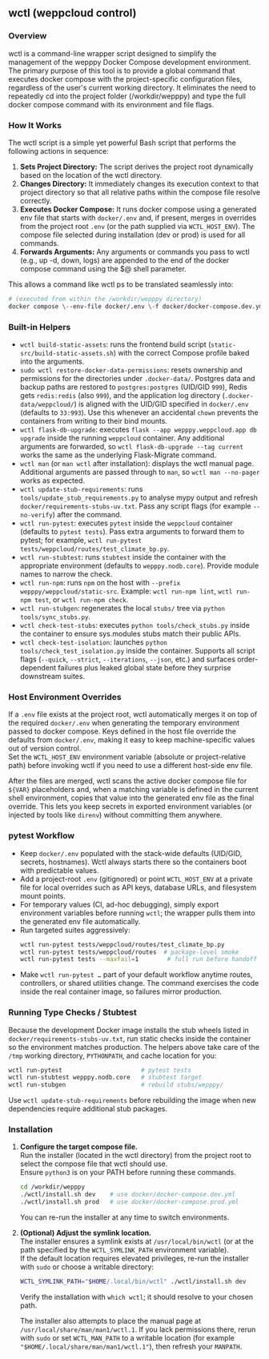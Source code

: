 ## **wctl (weppcloud control)**

### **Overview**

wctl is a command-line wrapper script designed to simplify the management of the wepppy Docker Compose development environment.  
The primary purpose of this tool is to provide a global command that executes docker compose with the project-specific configuration files, regardless of the user's current working directory. It eliminates the need to repeatedly cd into the project folder (/workdir/wepppy) and type the full docker compose command with its environment and file flags.

### **How It Works**

The wctl script is a simple yet powerful Bash script that performs the following actions in sequence:

1. **Sets Project Directory:** The script derives the project root dynamically based on the location of the wctl directory.  
2. **Changes Directory:** It immediately changes its execution context to that project directory so that all relative paths within the compose file resolve correctly.  
3. **Executes Docker Compose:** It runs docker compose using a generated env file that starts with `docker/.env` and, if present, merges in overrides from the project root `.env` (or the path supplied via `WCTL_HOST_ENV`). The compose file selected during installation (dev or prod) is used for all commands.  
4. **Forwards Arguments:** Any arguments or commands you pass to wctl (e.g., up \-d, down, logs) are appended to the end of the docker compose command using the $@ shell parameter.

This allows a command like wctl ps to be translated seamlessly into:

```Bash
# (executed from within the /workdir/wepppy directory)  
docker compose \--env-file docker/.env \-f docker/docker-compose.dev.yml ps
```

### **Built-in Helpers**

- `wctl build-static-assets`: runs the frontend build script (`static-src/build-static-assets.sh`) with the correct Compose profile baked into the arguments.
- `sudo wctl restore-docker-data-permissions`: resets ownership and permissions for the directories under `.docker-data/`. Postgres data and backup paths are restored to `postgres:postgres` (UID/GID `999`), Redis gets `redis:redis` (also `999`), and the application log directory (`.docker-data/weppcloud/`) is aligned with the UID/GID specified in `docker/.env` (defaults to `33:993`). Use this whenever an accidental `chown` prevents the containers from writing to their bind mounts.
- `wctl flask-db-upgrade`: executes `flask --app wepppy.weppcloud.app db upgrade` inside the running `weppcloud` container. Any additional arguments are forwarded, so `wctl flask-db-upgrade --tag current` works the same as the underlying Flask-Migrate command.
- `wctl man` (or `man wctl` after installation): displays the wctl manual page. Additional arguments are passed through to `man`, so `wctl man --no-pager` works as expected.
- `wctl update-stub-requirements`: runs `tools/update_stub_requirements.py` to analyse mypy output and refresh `docker/requirements-stubs-uv.txt`. Pass any script flags (for example `--no-verify`) after the command.
- `wctl run-pytest`: executes `pytest` inside the `weppcloud` container (defaults to `pytest tests`). Pass extra arguments to forward them to pytest; for example, `wctl run-pytest tests/weppcloud/routes/test_climate_bp.py`.
- `wctl run-stubtest`: runs `stubtest` inside the container with the appropriate environment (defaults to `wepppy.nodb.core`). Provide module names to narrow the check.
- `wctl run-npm`: runs `npm` on the host with `--prefix wepppy/weppcloud/static-src`. Example: `wctl run-npm lint`, `wctl run-npm test`, or `wctl run-npm check`.
- `wctl run-stubgen`: regenerates the local `stubs/` tree via `python tools/sync_stubs.py`.
- `wctl check-test-stubs`: executes `python tools/check_stubs.py` inside the container to ensure sys.modules stubs match their public APIs.
- `wctl check-test-isolation`: launches `python tools/check_test_isolation.py` inside the container. Supports all script flags (`--quick`, `--strict`, `--iterations`, `--json`, etc.) and surfaces order-dependent failures plus leaked global state before they surprise downstream suites.

### **Host Environment Overrides**

If a `.env` file exists at the project root, wctl automatically merges it on top of the required `docker/.env` when generating the temporary environment passed to docker compose. Keys defined in the host file override the defaults from `docker/.env`, making it easy to keep machine-specific values out of version control.  
Set the `WCTL_HOST_ENV` environment variable (absolute or project-relative path) before invoking wctl if you need to use a different host-side env file.

After the files are merged, wctl scans the active docker compose file for `${VAR}` placeholders and, when a matching variable is defined in the current shell environment, copies that value into the generated env file as the final override. This lets you keep secrets in exported environment variables (or injected by tools like `direnv`) without committing them anywhere.

### **pytest Workflow**

- Keep `docker/.env` populated with the stack-wide defaults (UID/GID, secrets, hostnames). Wctl always starts there so the containers boot with predictable values.
- Add a project-root `.env` (gitignored) or point `WCTL_HOST_ENV` at a private file for local overrides such as API keys, database URLs, and filesystem mount points.
- For temporary values (CI, ad-hoc debugging), simply export environment variables before running `wctl`; the wrapper pulls them into the generated env file automatically.
- Run targeted suites aggressively:
  ```bash
  wctl run-pytest tests/weppcloud/routes/test_climate_bp.py
  wctl run-pytest tests/weppcloud/routes  # package-level smoke
  wctl run-pytest tests --maxfail=1        # full run before handoff
  ```
- Make `wctl run-pytest …` part of your default workflow anytime routes, controllers, or shared utilities change. The command exercises the code inside the real container image, so failures mirror production.

### **Running Type Checks / Stubtest**

Because the development Docker image installs the stub wheels listed in `docker/requirements-stubs-uv.txt`, run static checks inside the container so the environment matches production. The helpers above take care of the `/tmp` working directory, `PYTHONPATH`, and cache location for you:

```bash
wctl run-pytest                      # pytest tests
wctl run-stubtest wepppy.nodb.core   # stubtest target
wctl run-stubgen                     # rebuild stubs/wepppy/
```

Use `wctl update-stub-requirements` before rebuilding the image when new dependencies require additional stub packages.

### **Installation**

1. **Configure the target compose file.**  
   Run the installer (located in the wctl directory) from the project root to select the compose file that wctl should use.  
   Ensure `python3` is on your PATH before running these commands.
   ```Bash
   cd /workdir/wepppy
   ./wctl/install.sh dev    # use docker/docker-compose.dev.yml
   ./wctl/install.sh prod   # use docker/docker-compose.prod.yml
   ```
   You can re-run the installer at any time to switch environments.

2. **(Optional) Adjust the symlink location.**  
   The installer ensures a symlink exists at `/usr/local/bin/wctl` (or at the path specified by the `WCTL_SYMLINK_PATH` environment variable).  
   If the default location requires elevated privileges, re-run the installer with `sudo` or choose a writable directory:
   ```Bash
   WCTL_SYMLINK_PATH="$HOME/.local/bin/wctl" ./wctl/install.sh dev
   ```
   Verify the installation with `which wctl`; it should resolve to your chosen path.

   The installer also attempts to place the manual page at `/usr/local/share/man/man1/wctl.1`. If you lack permissions there, rerun with `sudo` or set `WCTL_MAN_PATH` to a writable location (for example `"$HOME/.local/share/man/man1/wctl.1"`), then refresh your `MANPATH`.
